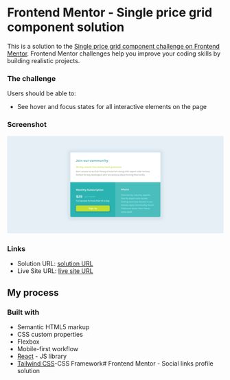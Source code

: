 # Frontend Mentor - Single price grid component solution

This is a solution to the [Single price grid component challenge on Frontend Mentor](https://www.frontendmentor.io/challenges/single-price-grid-component-5ce41129d0ff452fec5abbbc). Frontend Mentor challenges help you improve your coding skills by building realistic projects. 


### The challenge

Users should be able to:


- See hover and focus states for all interactive elements on the page

### Screenshot

![](./price/src/assets/screenshot.png)







### Links

- Solution URL: [solution URL](https://github.com/IndranjanaChatterjee/Single-price-grid-component-solution)
- Live Site URL: [live site URL](https://single-price-grid-component-solution-tau.vercel.app/)


## My process

### Built with

- Semantic HTML5 markup
- CSS custom properties
- Flexbox
- Mobile-first workflow
- [React](https://reactjs.org/) - JS library
- [Tailwind CSS](https://tailwindcss.com/)-CSS Framework# Frontend Mentor - Social links profile solution

